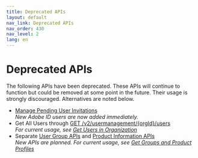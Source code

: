 ```yaml
---   
title: Deprecated APIs    
layout: default   
nav_link: Deprecated APIs   
nav_order: 430    
nav_level: 2    
lang: en    
---  
```


# Deprecated APIs

The following APIs have been deprecated. These APIs will continue to function but could be removed at some point in the future.  Their usage is strongly discouraged.  Alternatives are noted below.

- [Manage Pending User Invitations](ManageInvites.md)  
_New Adobe ID users are now added immediately._
- Get All Users through [GET /v2/usermanagement/{orgId}/users](getUsersREST.md)  
_For current usage, see [Get Users in Organization](getUsersWithPage.md)_ 
- Separate [User Group APIs](usergroup.md) and [Product Information APIs](product.md)  
_New APIs are planned. For current usage, see [Get Groups and Product Profiles](group.md)_

